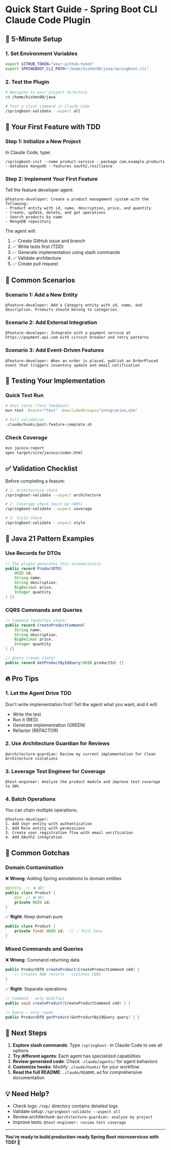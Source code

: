# Quick Start Guide - Spring Boot CLI Claude Code Plugin

## 🚀 5-Minute Setup

### 1. Set Environment Variables

```bash
export GITHUB_TOKEN="your-github-token"
export SPRINGBOOT_CLI_PATH="/home/kishen90/java/springboot-cli"
```

### 2. Test the Plugin

```bash
# Navigate to your project directory
cd /home/kishen90/java

# Test a slash command in Claude Code
/springboot-validate --aspect all
```

## 🎯 Your First Feature with TDD

### Step 1: Initialize a New Project

In Claude Code, type:

```
/springboot-init --name product-service --package com.example.products --database mongodb --features oauth2,resilience
```

### Step 2: Implement Your First Feature

Tell the feature developer agent:

```
@feature-developer: Create a product management system with the following:
- Product entity with id, name, description, price, and quantity
- Create, update, delete, and get operations
- Search products by name
- MongoDB repository
```

The agent will:
1. ✅ Create GitHub issue and branch
2. ✅ Write tests first (TDD)
3. ✅ Generate implementation using slash commands
4. ✅ Validate architecture
5. ✅ Create pull request

## 📝 Common Scenarios

### Scenario 1: Add a New Entity

```
@feature-developer: Add a Category entity with id, name, and description. Products should belong to categories.
```

### Scenario 2: Add External Integration

```
@feature-developer: Integrate with a payment service at https://payment.api.com with circuit breaker and retry patterns
```

### Scenario 3: Add Event-Driven Features

```
@feature-developer: When an order is placed, publish an OrderPlaced event that triggers inventory update and email notification
```

## 🧪 Testing Your Implementation

### Quick Test Run

```bash
# Unit tests (fast feedback)
mvn test -Dtest="*Test" -DexcludedGroups="integration,e2e"

# Full validation
.claude/hooks/post-feature-complete.sh
```

### Check Coverage

```bash
mvn jacoco:report
open target/site/jacoco/index.html
```

## ✅ Validation Checklist

Before completing a feature:

```bash
# 1. Architecture check
/springboot-validate --aspect architecture

# 2. Coverage check (must be >80%)
/springboot-validate --aspect coverage

# 3. Style check
/springboot-validate --aspect style
```

## 🎨 Java 21 Pattern Examples

### Use Records for DTOs

```java
// The plugin generates this automatically
public record ProductDTO(
    UUID id,
    String name,
    String description,
    BigDecimal price,
    Integer quantity
) {}
```

### CQRS Commands and Queries

```java
// Command (modifies state)
public record CreateProductCommand(
    String name,
    String description,
    BigDecimal price,
    Integer quantity
) {}

// Query (reads state)
public record GetProductByIdQuery(UUID productId) {}
```

## 🔥 Pro Tips

### 1. Let the Agent Drive TDD

Don't write implementation first! Tell the agent what you want, and it will:
- Write the test
- Run it (RED)
- Generate implementation (GREEN)
- Refactor (REFACTOR)

### 2. Use Architecture Guardian for Reviews

```
@architecture-guardian: Review my current implementation for Clean Architecture violations
```

### 3. Leverage Test Engineer for Coverage

```
@test-engineer: Analyze the product module and improve test coverage to 90%
```

### 4. Batch Operations

You can chain multiple operations:

```
@feature-developer:
1. Add User entity with authentication
2. Add Role entity with permissions
3. Create user registration flow with email verification
4. Add OAuth2 integration
```

## 🚨 Common Gotchas

### Domain Contamination

❌ **Wrong**: Adding Spring annotations to domain entities
```java
@Entity  // ❌ NO!
public class Product {
    @Id  // ❌ NO!
    private UUID id;
}
```

✅ **Right**: Keep domain pure
```java
public class Product {
    private final UUID id;  // ✅ Pure Java
}
```

### Mixed Commands and Queries

❌ **Wrong**: Command returning data
```java
public ProductDTO createProduct(CreateProductCommand cmd) {
    // Creates AND returns - violates CQRS
}
```

✅ **Right**: Separate operations
```java
// Command - only modifies
public void createProduct(CreateProductCommand cmd) { }

// Query - only reads
public ProductDTO getProduct(GetProductByIdQuery query) { }
```

## 🎯 Next Steps

1. **Explore slash commands**: Type `/springboot-` in Claude Code to see all options
2. **Try different agents**: Each agent has specialized capabilities
3. **Review generated code**: Check `.claude/agents/` for agent behaviors
4. **Customize hooks**: Modify `.claude/hooks/` for your workflow
5. **Read the full README**: `.claude/README.md` for comprehensive documentation

## 💡 Need Help?

- Check logs: `/tmp/` directory contains detailed logs
- Validate setup: `/springboot-validate --aspect all`
- Review architecture: `@architecture-guardian: analyze my project`
- Improve tests: `@test-engineer: review test coverage`

---

**You're ready to build production-ready Spring Boot microservices with TDD! 🚀**